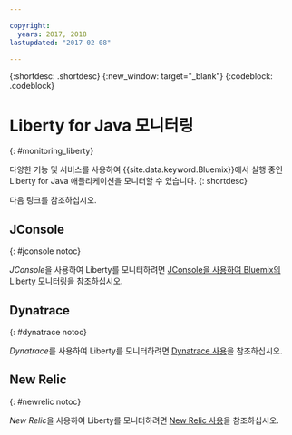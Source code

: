 ```yaml
---

copyright:
  years: 2017, 2018
lastupdated: "2017-02-08"

---
```


{:shortdesc: .shortdesc}
{:new_window: target="_blank"}
{:codeblock: .codeblock}

# Liberty for Java 모니터링
{: #monitoring_liberty}

다양한 기능 및 서비스를 사용하여 {{site.data.keyword.Bluemix}}에서 실행 중인 Liberty for Java 애플리케이션을 모니터할 수 있습니다.
{: shortdesc}

다음 링크를 참조하십시오.

## JConsole
{: #jconsole notoc}

*JConsole*을 사용하여 Liberty를 모니터하려면 [JConsole을 사용하여 Bluemix의 Liberty 모니터링](jconsole.html)을 참조하십시오.

## Dynatrace
{: #dynatrace notoc}

*Dynatrace*를 사용하여 Liberty를 모니터하려면 [Dynatrace 사용](dynatrace.html)을 참조하십시오.

## New Relic
{: #newrelic notoc}

*New Relic*을 사용하여 Liberty를 모니터하려면 [New Relic 사용](newRelic.html)을 참조하십시오.
